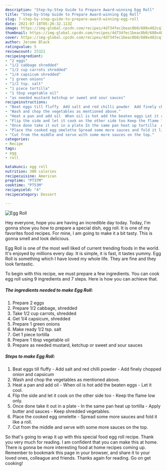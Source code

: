 ```yaml
---
description: "Step-by-Step Guide to Prepare Award-winning Egg Roll"
title: "Step-by-Step Guide to Prepare Award-winning Egg Roll"
slug: 7-step-by-step-guide-to-prepare-award-winning-egg-roll
date: 2021-07-18T05:26:32.113Z
image: https://img-global.cpcdn.com/recipes/4d734fec1beac0b0/680x482cq70/egg-roll-recipe-main-photo.jpg
thumbnail: https://img-global.cpcdn.com/recipes/4d734fec1beac0b0/680x482cq70/egg-roll-recipe-main-photo.jpg
cover: https://img-global.cpcdn.com/recipes/4d734fec1beac0b0/680x482cq70/egg-roll-recipe-main-photo.jpg
author: Jerome Black
ratingvalue: 5
reviewcount: 25321
recipeingredient:
- "2 eggs"
- "1/2 cabbage shredded"
- "1/2 cup carrots shredded"
- "1/4 capsicum shredded"
- "1 green onions"
- "1/2 tsp. salt"
- "1 piece tortilla"
- "1 tbsp vegetable oil"
- "as needed mustard ketchup or sweet and sour sauces"
recipeinstructions:
- "Beat eggs till fluffy  Add salt and red chilli powder  Add finely chopped onion and capsicum"
- "Wash and chop the vegetables as mentioned above."
- "Heat a pan and add oil  When oil is hot add the beaten eggs Let it cool."
- "Flip the side and let it cook on the other side too Keep the flame low only."
- "Once done take it out in a plate In the same pan heat up tortilla  Apply butter and sauces Keep shredded vegetables."
- "Place the cooked egg omelette Spread some more sauces and fold it like a roll."
- "Cut from the middle and serve with some more sauces on the top."
categories:
- Recipe
tags:
- egg
- roll

katakunci: egg roll 
nutrition: 300 calories
recipecuisine: American
preptime: "PT37M"
cooktime: "PT53M"
recipeyield: "4"
recipecategory: Dessert

---
```



![Egg Roll](https://img-global.cpcdn.com/recipes/4d734fec1beac0b0/680x482cq70/egg-roll-recipe-main-photo.jpg)

Hey everyone, hope you are having an incredible day today. Today, I'm gonna show you how to prepare a special dish, egg roll. It is one of my favorites food recipes. For mine, I am going to make it a bit tasty. This is gonna smell and look delicious.



Egg Roll is one of the most well liked of current trending foods in the world. It's enjoyed by millions every day. It is simple, it is fast, it tastes yummy. Egg Roll is something which I have loved my whole life. They are fine and they look fantastic.


To begin with this recipe, we must prepare a few ingredients. You can cook egg roll using 9 ingredients and 7 steps. Here is how you can achieve that.

<!--inarticleads1-->

##### The ingredients needed to make Egg Roll:

1. Prepare 2 eggs
1. Prepare 1/2 cabbage, shredded
1. Take 1/2 cup carrots, shredded
1. Get 1/4 capsicum, shredded
1. Prepare 1 green onions
1. Make ready 1/2 tsp. salt
1. Get 1 piece tortilla
1. Prepare 1 tbsp vegetable oil
1. Prepare as needed mustard, ketchup or sweet and sour sauces




<!--inarticleads2-->

##### Steps to make Egg Roll:

1. Beat eggs till fluffy  - Add salt and red chilli powder  - Add finely chopped onion and capsicum
1. Wash and chop the vegetables as mentioned above.
1. Heat a pan and add oil  - When oil is hot add the beaten eggs - Let it cool.
1. Flip the side and let it cook on the other side too - Keep the flame low only.
1. Once done take it out in a plate - In the same pan heat up tortilla  - Apply butter and sauces - Keep shredded vegetables.
1. Place the cooked egg omelette - Spread some more sauces and fold it like a roll.
1. Cut from the middle and serve with some more sauces on the top.




So that's going to wrap it up with this special food egg roll recipe. Thank you very much for reading. I am confident that you can make this at home. There is gonna be more interesting food at home recipes coming up. Remember to bookmark this page in your browser, and share it to your loved ones, colleague and friends. Thanks again for reading. Go on get cooking!
